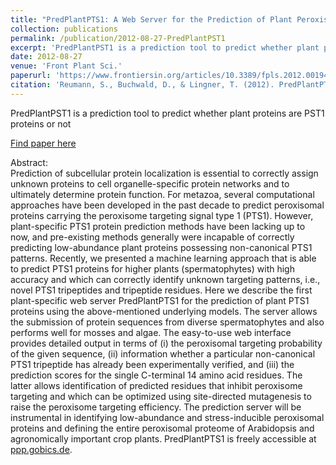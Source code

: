 ```yaml
---
title: "PredPlantPTS1: A Web Server for the Prediction of Plant Peroxisomal Proteins"
collection: publications
permalink: /publication/2012-08-27-PredPlantPST1
excerpt: 'PredPlantPST1 is a prediction tool to predict whether plant proteins are PST1 proteins or not'
date: 2012-08-27
venue: 'Front Plant Sci.'
paperurl: 'https://www.frontiersin.org/articles/10.3389/fpls.2012.00194/full'
citation: 'Reumann, S., Buchwald, D., & Lingner, T. (2012). PredPlantPTS1: a web server for the prediction of plant peroxisomal proteins. Frontiers in plant science, 3, 194.'
---
```

PredPlantPST1 is a prediction tool to predict whether plant proteins are PST1 proteins or not

[Find paper here](https://www.frontiersin.org/articles/10.3389/fpls.2012.00194/full)

Abstract:  
Prediction of subcellular protein localization is essential to correctly assign unknown proteins to cell organelle-specific protein networks and to ultimately determine protein function. For metazoa, several computational approaches have been developed in the past decade to predict peroxisomal proteins carrying the peroxisome targeting signal type 1 (PTS1). However, plant-specific PTS1 protein prediction methods have been lacking up to now, and pre-existing methods generally were incapable of correctly predicting low-abundance plant proteins possessing non-canonical PTS1 patterns. Recently, we presented a machine learning approach that is able to predict PTS1 proteins for higher plants (spermatophytes) with high accuracy and which can correctly identify unknown targeting patterns, i.e., novel PTS1 tripeptides and tripeptide residues. Here we describe the first plant-specific web server PredPlantPTS1 for the prediction of plant PTS1 proteins using the above-mentioned underlying models. The server allows the submission of protein sequences from diverse spermatophytes and also performs well for mosses and algae. The easy-to-use web interface provides detailed output in terms of (i) the peroxisomal targeting probability of the given sequence, (ii) information whether a particular non-canonical PTS1 tripeptide has already been experimentally verified, and (iii) the prediction scores for the single C-terminal 14 amino acid residues. The latter allows identification of predicted residues that inhibit peroxisome targeting and which can be optimized using site-directed mutagenesis to raise the peroxisome targeting efficiency. The prediction server will be instrumental in identifying low-abundance and stress-inducible peroxisomal proteins and defining the entire peroxisomal proteome of Arabidopsis and agronomically important crop plants. PredPlantPTS1 is freely accessible at [ppp.gobics.de](ppp.gobics.de).
